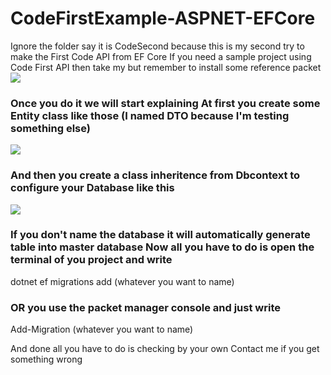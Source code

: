 # CodeFirstExample-ASPNET-EFCore
Ignore the folder say it is CodeSecond because this is my second try to make the First Code API from EF Core
If you need a sample project using Code First API then take my but remember to install some reference packet
<img src="https://user-images.githubusercontent.com/63325505/156730416-0d0981e1-804f-4fd3-b0a1-10d7e9ddf4c5.png">
<h3>Once you do it we will start explaining At first you create some Entity class like those (I named DTO because I'm testing something else)</h3>
<img src="https://user-images.githubusercontent.com/63325505/156730641-a429d478-2657-48b8-a966-15f24c5f36ac.png">
<h3>And then you create a class inheritence from Dbcontext to configure your Database like this</h3>
<img src="https://user-images.githubusercontent.com/63325505/156730820-84518460-d1e5-4139-aab6-7b2bc41f0d7c.png">
<h3>If you don't name the database it will automatically generate table into master database
Now all you have to do is open the terminal of you project and write</h3>
dotnet ef migrations add (whatever you want to name)
<h3>OR you use the packet manager console and just write</h3>
Add-Migration (whatever you want to name)


And done all you have to do is checking by your own
Contact me if you get something wrong
